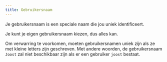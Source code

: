 ```yaml
---
title: Gebruikersnaam
---
```


Je gebruikersnaam is een speciale naam die jou uniek identificeert.

Je kunt je eigen gebruikersnaam kiezen, dus alles kan.

Om verwarring te voorkomen, moeten gebruikersnamen uniek zijn als ze met kleine letters zijn geschreven. Met andere woorden, de gebruikersnaam `Joost` zal niet beschikbaar zijn als er een gebruiker `joost` bestaat.

